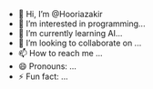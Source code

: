 - 👋 Hi, I’m @Hooriazakir
- 👀 I’m interested in programming...
- 🌱 I’m currently learning AI...
- 💞️ I’m looking to collaborate on ...
- 📫 How to reach me ...
- 😄 Pronouns: ...
- ⚡ Fun fact: ...

<!---
Hooriazakir/Hooriazakir is a ✨ special ✨ repository because its `README.md` (this file) appears on your GitHub profile.
You can click the Preview link to take a look at your changes.
--->
